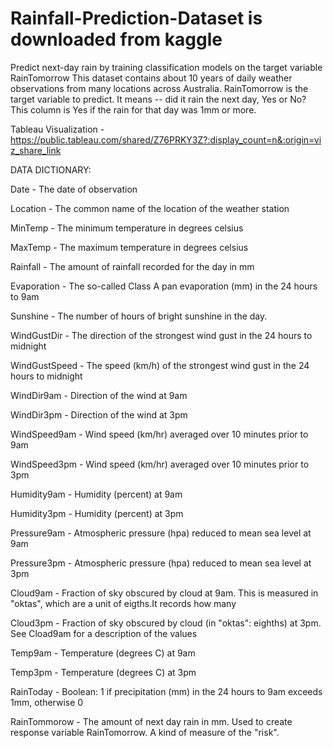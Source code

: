 # Rainfall-Prediction-Dataset is downloaded from kaggle
Predict next-day rain by training classification models on the target variable RainTomorrow This dataset contains about 10 years of daily weather observations from many locations across Australia.
RainTomorrow is the target variable to predict. It means -- did it rain the next day, Yes or No? This column is Yes if the rain for that day was 1mm or more.

Tableau Visualization - https://public.tableau.com/shared/Z76PRKY3Z?:display_count=n&:origin=viz_share_link

DATA DICTIONARY:

Date - The date of observation

Location - The common name of the location of the weather station

MinTemp - The minimum temperature in degrees celsius

MaxTemp - The maximum temperature in degrees celsius

Rainfall - The amount of rainfall recorded for the day in mm

Evaporation - The so-called Class A pan evaporation (mm) in the 24 hours to 9am

Sunshine - The number of hours of bright sunshine in the day.

WindGustDir - The direction of the strongest wind gust in the 24 hours to midnight

WindGustSpeed - The speed (km/h) of the strongest wind gust in the 24 hours to midnight

WindDir9am - Direction of the wind at 9am

WindDir3pm - Direction of the wind at 3pm

WindSpeed9am - Wind speed (km/hr) averaged over 10 minutes prior to 9am

WindSpeed3pm - Wind speed (km/hr) averaged over 10 minutes prior to 3pm

Humidity9am - Humidity (percent) at 9am

Humidity3pm - Humidity (percent) at 3pm

Pressure9am - Atmospheric pressure (hpa) reduced to mean sea level at 9am

Pressure3pm - Atmospheric pressure (hpa) reduced to mean sea level at 3pm

Cloud9am - Fraction of sky obscured by cloud at 9am. This is measured in "oktas", which are a unit of eigths.It records how many

Cloud3pm - Fraction of sky obscured by cloud (in "oktas": eighths) at 3pm. See Cload9am for a description of the values

Temp9am - Temperature (degrees C) at 9am

Temp3pm - Temperature (degrees C) at 3pm

RainToday - Boolean: 1 if precipitation (mm) in the 24 hours to 9am exceeds 1mm, otherwise 0

RainTommorow - The amount of next day rain in mm. Used to create response variable RainTomorrow. A kind of measure of the "risk".
